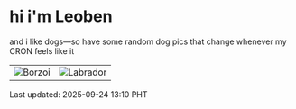 # hi i'm Leoben

and i like dogs—so have some random dog pics that change whenever my CRON feels like it

|  |  |
|--------|----------|
| ![Borzoi](https://random-dog-vercel.vercel.app/api/random-borzoi?v=1758690605) | ![Labrador](https://random-dog-vercel.vercel.app/api/random-labrador?v=1758690605) |

Last updated: 2025-09-24 13:10 PHT
